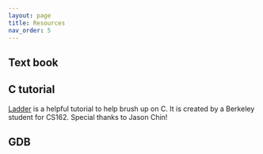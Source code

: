 ```yaml
---
layout: page
title: Resources
nav_order: 5
---
```


## Text book

## C tutorial
[Ladder](https://cs162.org/ladder/) is a helpful tutorial to help brush up on C. It is created by a Berkeley student for CS162. Special thanks to Jason Chin!

## GDB

